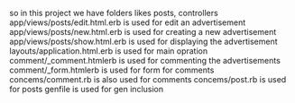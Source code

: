 so in this project we have folders likes posts, controllers
app/views/posts/edit.html.erb is used for edit an advertisement
app/views/posts/new.html.erb is used for creating a new advertisement
app/views/posts/show.html.erb is used for displaying the advertisement
layouts/application.html.erb is used for main opration
comment/_comment.htmlerb is used for commenting the advertisements
comment/_form.htmlerb is used for form for comments
concems/comment.rb is also used for comments
concems/post.rb is used for posts
genfile is used for gen inclusion 
